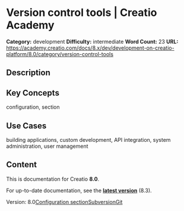 # Version control tools | Creatio Academy

**Category:** development **Difficulty:** intermediate **Word Count:** 23
**URL:**
https://academy.creatio.com/docs/8.x/dev/development-on-creatio-platform/8.0/category/version-control-tools

## Description

## Key Concepts

configuration, section

## Use Cases

building applications, custom development, API integration, system
administration, user management

## Content

This is documentation for Creatio **8.0**.

For up-to-date documentation, see the
**[latest version](/docs/8.x/dev/development-on-creatio-platform/category/version-control-tools)**
(8.3).

Version:
8.0[Configuration section](/docs/8.x/dev/development-on-creatio-platform/8.0/development-tools/version-control-system/configuration-version-control)[Subversion](/docs/8.x/dev/development-on-creatio-platform/8.0/category/subversion)[Git](/docs/8.x/dev/development-on-creatio-platform/8.0/development-tools/version-control-system/git)
